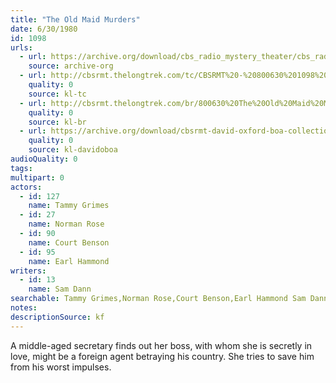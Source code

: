 ```yaml
---
title: "The Old Maid Murders"
date: 6/30/1980
id: 1098
urls: 
  - url: https://archive.org/download/cbs_radio_mystery_theater/cbs_radio_mystery_theater-1051-1100.zip/cbs_radio_mystery_theater-1051-1100%2Fcbsrmt_1098_the_old_maid_murders.mp3
    source: archive-org
  - url: http://cbsrmt.thelongtrek.com/tc/CBSRMT%20-%20800630%201098%20The%20Old%20Maid%20Murders_tc.mp3
    quality: 0
    source: kl-tc
  - url: http://cbsrmt.thelongtrek.com/br/800630%20The%20Old%20Maid%20Murders-WBBM.mp3
    quality: 0
    source: kl-br
  - url: https://archive.org/download/cbsrmt-david-oxford-boa-collection/CBSRMT-800630-1098-The-Old-Maid-Murders-(128-48)_WBBM-JE-{BoA}.mp3
    quality: 0
    source: kl-davidoboa
audioQuality: 0
tags: 
multipart: 0
actors:  
  - id: 127
    name: Tammy Grimes  
  - id: 27
    name: Norman Rose  
  - id: 90
    name: Court Benson  
  - id: 95
    name: Earl Hammond
writers:  
  - id: 13
    name: Sam Dann
searchable: Tammy Grimes,Norman Rose,Court Benson,Earl Hammond Sam Dann
notes: 
descriptionSource: kf
---
```

A middle-aged secretary finds out her boss, with whom she is secretly in love, might be a foreign agent betraying his country. She tries to save him from his worst impulses.
